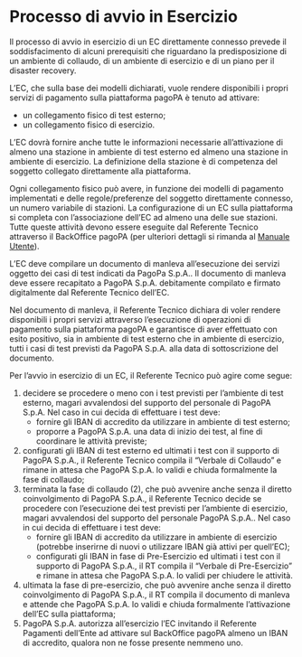 # Processo di avvio in Esercizio

Il processo di avvio in esercizio di un EC direttamente connesso prevede il soddisfacimento di alcuni prerequisiti che riguardano la predisposizione di un ambiente di collaudo, di un ambiente di esercizio e di un piano per il disaster recovery.

L’EC, che sulla base dei modelli dichiarati, vuole rendere disponibili i propri servizi di pagamento sulla piattaforma pagoPA è tenuto ad attivare:

* un collegamento fisico di test esterno;
* un collegamento fisico di esercizio.

L’EC dovrà fornire anche tutte le informazioni necessarie all’attivazione di almeno una stazione in ambiente di test esterno ed almeno una stazione in ambiente di esercizio. La definizione della stazione è di competenza del soggetto collegato direttamente alla piattaforma.

Ogni collegamento fisico può avere, in funzione dei modelli di pagamento implementati e delle regole/preferenze del soggetto direttamente connesso, un numero variabile di stazioni. La configurazione di un EC sulla piattaforma si completa con l’associazione dell’EC ad almeno una delle sue stazioni. Tutte queste attività devono essere eseguite dal Referente Tecnico attraverso il BackOffice pagoPA (per ulteriori dettagli si rimanda al [Manuale Utente](https://docs.pagopa.it/manuale-back-office-pagopa/)).

L’EC deve compilare un documento di manleva all’esecuzione dei servizi oggetto dei casi di test indicati da PagoPa S.p.A.. Il documento di manleva deve essere recapitato a PagoPA S.p.A. debitamente compilato e firmato digitalmente dal Referente Tecnico dell’EC.

Nel documento di manleva, il Referente Tecnico dichiara di voler rendere disponibili i propri servizi attraverso l’esecuzione di operazioni di pagamento sulla piattaforma pagoPA e garantisce di aver effettuato con esito positivo, sia in ambiente di test esterno che in ambiente di esercizio, tutti i casi di test previsti da PagoPA S.p.A. alla data di sottoscrizione del documento.

Per l’avvio in esercizio di un EC, il Referente Tecnico può agire come segue:

1. decidere se procedere o meno con i test previsti per l’ambiente di test esterno, magari avvalendosi del supporto del personale di PagoPA S.p.A. Nel caso in cui decida di effettuare i test deve:
   * fornire gli IBAN di accredito da utilizzare in ambiente di test esterno;
   * proporre a PagoPA S.p.A. una data di inizio dei test, al fine di coordinare le attività previste;
2. configurati gli IBAN di test esterno ed ultimati i test con il supporto di PagoPA S.p.A., il Referente Tecnico compila il “Verbale di Collaudo” e rimane in attesa che PagoPA S.p.A. lo validi e chiuda formalmente la fase di collaudo;
3. terminata la fase di collaudo (2), che può avvenire anche senza il diretto coinvolgimento di PagoPA S.p.A., il Referente Tecnico decide se procedere con l’esecuzione dei test previsti per l’ambiente di esercizio, magari avvalendosi del supporto del personale PagoPA S.p.A.. Nel caso in cui decida di effettuare i test deve:
   * fornire gli IBAN di accredito da utilizzare in ambiente di esercizio (potrebbe inserirne di nuovi o utilizzare IBAN già attivi per quell’EC);
   * configurati gli IBAN in fase di Pre-Esercizio ed ultimati i test con il supporto di PagoPA S.p.A., il RT compila il “Verbale di Pre-Esercizio” e rimane in attesa che PagoPA S.p.A. lo validi per chiudere le attività.
4. ultimata la fase di pre-esercizio, che può avvenire anche senza il diretto coinvolgimento di PagoPA S.p.A., il RT compila il documento di manleva e attende che PagoPA S.p.A. lo validi e chiuda formalmente l’attivazione dell’EC sulla piattaforma;
5. PagoPA S.p.A. autorizza all’esercizio l’EC invitando il Referente Pagamenti dell’Ente ad attivare sul BackOffice pagoPA almeno un IBAN di accredito, qualora non ne fosse presente nemmeno uno.
